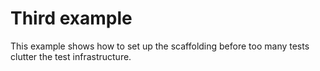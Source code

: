 Third example
===================
This example shows how to set up the scaffolding before too many tests clutter
the test infrastructure.
